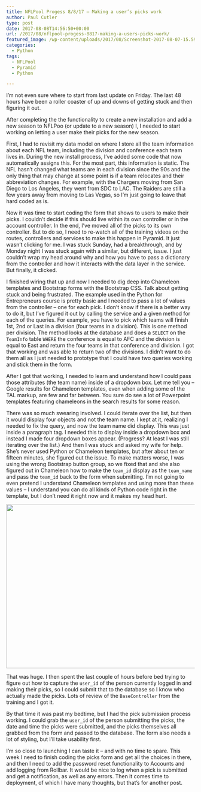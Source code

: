```yaml
---
title: NFLPool Progess 8/8/17 – Making a user’s picks work
author: Paul Cutler
type: post
date: 2017-08-08T14:56:50+00:00
url: /2017/08/nflpool-progess-8817-making-a-users-picks-work/
featured_image: /wp-content/uploads/2017/08/Screenshot-2017-08-07-15.59.41-1.png
categories:
  - Python
tags:
  - NFLPool
  - Pyramid
  - Python

---
```

I’m not even sure where to start from last update on Friday. The last 48 hours have been a roller coaster of up and downs of getting stuck and then figuring it out.

After completing the the functionality to create a new installation and add a new season to NFLPoo (or update to a new season) l, I needed to start working on letting a user make their picks for the new season.

First, I had to revisit my data model on where I store all the team information about each NFL team, including the division and conference each team lives in. During the new install process, I’ve added some code that now automatically assigns this. For the most part, this information is static. The NFL hasn’t changed what teams are in each division since the 90s and the only thing that may change at some point is if a team relocates and their abbreviation changes. For example, with the Chargers moving from San Diego to Los Angeles, they went from SDC to LAC. The Raiders are still a few years away from moving to Las Vegas, so I’m just going to leave that hard coded as is.

Now it was time to start coding the form that shows to users to make their picks. I couldn’t decide if this should live within its own controller or in the account controller. In the end, I’ve moved all of the picks to its own controller. But to do so, I need to re-watch all of the training videos on the routes, controllers and services to make this happen in Pyramid. It just wasn’t clicking for me. I was stuck Sunday, had a breakthrough, and by Monday night I was stuck again with a similar, but different, issue. I just couldn’t wrap my head around why and how you have to pass a dictionary from the controller and how it interacts with the data layer in the service. But finally, it clicked.

I finished wiring that up and now I needed to dig deep into Chameleon templates and Bootstrap forms with the Bootstrap CSS. Talk about getting stuck and being frustrated. The example used in the Python for Entrepreneurs course is pretty basic and I needed to pass a lot of values from the controller &#8211; one for each pick. I don’t know if there is a better way to do it, but I’ve figured it out by calling the service and a given method for each of the queries. For example, you have to pick which teams will finish 1st, 2nd or Last in a division (four teams in a division). This is one method per division. The method looks at the database and does a `SELECT` on the `TeamInfo` table `WHERE` the conference is equal to AFC and the division is equal to East and return the four teams in that conference and division. I got that working and was able to return two of the divisions. I didn’t want to do them all as I just needed to prototype that I could have two queries working and stick them in the form.

After I got that working, I needed to learn and understand how I could pass those attributes (the team name) inside of a dropdown box. Let me tell you &#8211; Google results for Chameleon templates, even when adding some of the TAL markup, are few and far between. You sure do see a lot of Powerpoint templates featuring chameleons in the search results for some reason.

There was so much swearing involved. I could iterate over the list, but then it would display four objects and not the team name. I kept at it, realizing I needed to fix the query, and now the team name did display. This was just inside a paragraph tag. I needed this to display inside a dropdown box and instead I made four dropdown boxes appear. (Progress? At least I was still iterating over the list.) And then I was stuck and asked my wife for help. She’s never used Python or Chameleon templates, but after about ten or fifteen minutes, she figured out the issue. To make matters worse, I was using the wrong Bootstrap button group, so we fixed that and she also figured out in Chameleon how to make the `team_id` display as the `team_name` and pass the `team_id` back to the form when submitting. I’m not going to even pretend I understand Chameleon templates and using more than these values &#8211; I understand you can do all kinds of Python code right in the template, but I don’t need it right now and it makes my head hurt.

<img class="alignnone size-full wp-image-6736" src="https://i0.wp.com/paulcutler.org/blog/wp-content/uploads/2017/08/Screenshot-2017-08-07-15.59.41.png?resize=700%2C438&#038;ssl=1" width="700" height="438" data-recalc-dims="1" />

That was huge. I then spent the last couple of hours before bed trying to figure out how to capture the `user_id` of the person currently logged in and making their picks, so I could submit that to the database so I know who actually made the picks. Lots of review of the `BaseController` from the training and I got it.

By that time it was past my bedtime, but I had the pick submission process working. I could grab the `user_id` of the person submitting the picks, the date and time the picks were submitted, and the picks themselves all grabbed from the form and passed to the database. The form also needs a lot of styling, but I’ll take usability first.

I’m so close to launching I can taste it &#8211; and with no time to spare. This week I need to finish coding the picks form and get all the choices in there, and then I need to add the password reset functionality to Accounts and add logging from Rollbar. It would be nice to log when a pick is submitted and get a notification, as well as any errors. Then it comes time to deployment, of which I have many thoughts, but that’s for another post.